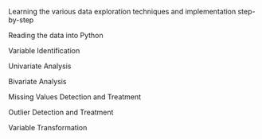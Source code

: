 Learning the various data exploration techniques and implementation step-by-step

Reading the data into Python
 
Variable Identification

Univariate Analysis

Bivariate Analysis

Missing Values Detection and Treatment

Outlier Detection and Treatment

Variable Transformation
